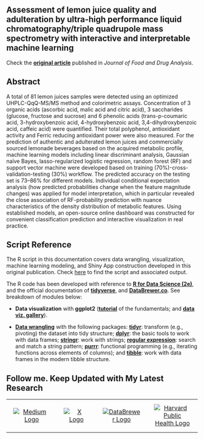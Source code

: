 ## Assessment of lemon juice quality and adulteration by ultra-high performance liquid chromatography/triple quadrupole mass spectrometry with interactive and interpretable machine learning

Check the **[original article](https://www.ncbi.nlm.nih.gov/pmc/articles/PMC9261826/)** published in _Journal of Food and Drug Analysis_. 

## Abstract
A total of 81 lemon juices samples were detected using an optimized UHPLC-QqQ-MS/MS method and colorimetric assays. Concentration of 3 organic acids (ascorbic acid, malic acid and citric acid), 3 saccharides (glucose, fructose and sucrose) and 6 phenolic acids (trans-p-coumaric acid, 3-hydroxybenzoic acid, 4-hydroxybenzoic acid, 3,4-dihydroxybenzoic acid, caffeic acid) were quantified. Their total polyphenol, antioxidant activity and Ferric reducing antioxidant power were also measured. For the prediction of authentic and adulterated lemon juices and commercially sourced lemonade beverages based on the acquired metabolic profile, machine learning models including linear discriminant analysis, Gaussian naïve Bayes, lasso-regularized logistic regression, random forest (RF) and support vector machine were developed based on training (70%)-cross-validation-testing (30%) workflow. The predicted accuracy on the testing set is 73–86% for different models. Individual conditional expectation analysis (how predicted probabilities change when the feature magnitude changes) was applied for model interpretation, which in particular revealed the close association of RF-probability prediction with nuance characteristics of the density distribution of metabolic features. Using established models, an open-source online dashboard was constructed for convenient classification prediction and interactive visualization in real practice.

## Script Reference

The R script in this documentation covers data wrangling, visualization, machine learning modeling, and Shiny App construction developed in this original publication. Check [here](https://yuanbofaith.github.io/Lemon_Juice_Classification2) to find the script and associated output. 

The R code has been developed with reference to [**R for Data Science (2e)**](https://r4ds.hadley.nz/), and the official documentation of [**tidyverse**](https://www.tidyverse.org/), and [**DataBrewer.co**](https://www.databrewer.co/). See breakdown of modules below:

- **Data visualization** with **ggplot2** ([**tutorial**](https://www.databrewer.co/R/visualization/introduction) of the fundamentals; and [**data viz. gallery**](https://www.databrewer.co/R/gallery)).

- [**Data wrangling**](https://www.databrewer.co/R/data-wrangling) with the following packages:
[**tidyr**](https://www.databrewer.co/R/data-wrangling/tidyr/introduction): transform (e.g., pivoting) the dataset into tidy structure; [**dplyr**](https://www.databrewer.co/R/data-wrangling/dplyr/0-introduction): the basic tools to work with data frames; [**stringr**](https://www.databrewer.co/R/data-wrangling/stringr/0-introduction): work with strings; [**regular expression**](https://www.databrewer.co/R/data-wrangling/regular-expression/0-introduction): search and match a string pattern; [**purrr**](https://www.databrewer.co/R/data-wrangling/purrr/introduction): functional programming (e.g., iterating functions across elements of columns); and [**tibble**](https://www.databrewer.co/R/data-wrangling/tibble/introduction): work with data frames in the modern tibble structure.

## Follow me. Keep Updated with My Latest Research

<table style="border-collapse: collapse; width: 100%; border: 0;">
  <tr>
    <td style="border: none;" align="center">
      <a href="https://medium.com/@yuanbo.faith">
        <img src="https://upload.wikimedia.org/wikipedia/commons/0/0d/Medium_%28website%29_logo.svg" alt="Medium Logo" style="max-width: 100px; height: auto; margin: 10px;">
      </a>
    </td>
    <td style="border: none;" align="center">
      <a href="https://x.com/yuanbogeneral">
        <img src="https://upload.wikimedia.org/wikipedia/commons/c/ce/X_logo_2023.svg" alt="X Logo" style="max-width: 100px; height: auto; margin: 10px;">
      </a>
    </td>
    <td style="border: none;" align="center">
      <a href="https://www.databrewer.co/">
        <img src="https://upload.wikimedia.org/wikipedia/commons/4/4c/Logo_of_DataBrewer.co.png" alt="DataBrewer Logo" style="max-width: 100px; height: auto; margin: 10px;">
      </a>
    </td>
    <td style="border: none;" align="center">
      <a href="https://connects.catalyst.harvard.edu/Profiles/display/Person/193422">
        <img src="https://upload.wikimedia.org/wikipedia/en/1/18/Harvard_shield-Public_Health.png" alt="Harvard Public Health Logo" style="max-width: 100px; height: auto; margin: 10px;">
      </a>
    </td>
  </tr>
</table>

  


